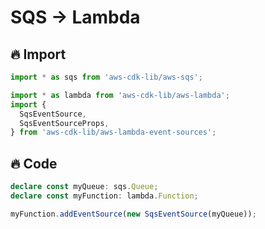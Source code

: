 # SQS -> Lambda

## 🔥 Import

```typescript
import * as sqs from 'aws-cdk-lib/aws-sqs';

import * as lambda from 'aws-cdk-lib/aws-lambda';
import {
  SqsEventSource,
  SqsEventSourceProps,
} from 'aws-cdk-lib/aws-lambda-event-sources';
```

## 🔥 Code

```typescript
declare const myQueue: sqs.Queue;
declare const myFunction: lambda.Function;

myFunction.addEventSource(new SqsEventSource(myQueue));
```
